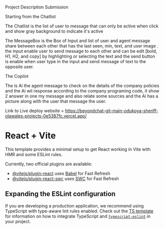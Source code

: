 Project Description Submission

Starting from the Chatlist

The Chatlist is the list of user to message that can only be active when click and show 
gray background to indicate it's active

The MessageBox is the Box of Input and list of user and agent message share between
each other that has the last seen, min, text, and user image .
the input enable user to send message to each other and can be edit [bold, H1, H2, and copy] by
highlighting or selecting the text and the send button is enable when user type in the input and
send message of text to the opposite user.

The Copilot 

The is Ai the agent message to check on the details of the company policies and the Ai wil response according to the company programing code, it show 2 answer in one my message and also relate some sources and the Ai has a picture along with the user that message the user.





Link to Live deploy website = https://beyondchat-git-main-odukoya-sheriff-olawales-projects-0e5387fc.vercel.app/














# React + Vite

This template provides a minimal setup to get React working in Vite with HMR and some ESLint rules.

Currently, two official plugins are available:

- [@vitejs/plugin-react](https://github.com/vitejs/vite-plugin-react/blob/main/packages/plugin-react) uses [Babel](https://babeljs.io/) for Fast Refresh
- [@vitejs/plugin-react-swc](https://github.com/vitejs/vite-plugin-react/blob/main/packages/plugin-react-swc) uses [SWC](https://swc.rs/) for Fast Refresh

## Expanding the ESLint configuration

If you are developing a production application, we recommend using TypeScript with type-aware lint rules enabled. Check out the [TS template](https://github.com/vitejs/vite/tree/main/packages/create-vite/template-react-ts) for information on how to integrate TypeScript and [`typescript-eslint`](https://typescript-eslint.io) in your project.


